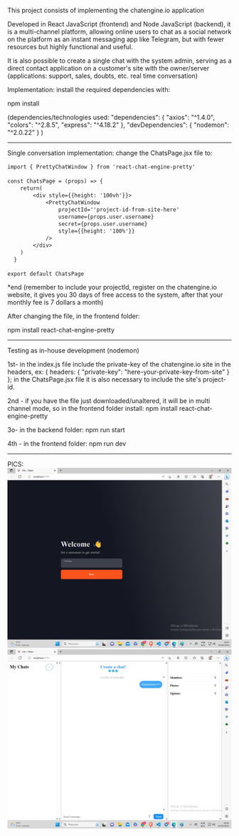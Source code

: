 This project consists of implementing the chatengine.io application

Developed in React JavaScript (frontend) and Node JavaScript (backend), it is a multi-channel platform, allowing online users to chat as a social network on the platform as an instant messaging app like Telegram, but with fewer resources but highly functional and useful.

It is also possible to create a single chat with the system admin, serving as a direct contact application on a customer's site with the owner/server (applications: support, sales, doubts, etc. real time conversation)

Implementation: install the required dependencies with:

npm install

(dependencies/technologies used: "dependencies": {
    "axios": "^1.4.0",
    "colors": "^2.8.5",
    "express": "^4.18.2"
  },
 "devDependencies": {
    "nodemon": "^2.0.22"
  }
)

---

Single conversation implementation: change the ChatsPage.jsx file to:

```
import { PrettyChatWindow } from 'react-chat-engine-pretty'

const ChatsPage = (props) => {
    return(
        <div style={{height: '100vh'}}>
            <PrettyChatWindow
                projectId=''project-id-from-site-here'
                username={props.user.username}
                secret={props.user.username}
                style={{height: '100%'}}
            />
        </div>
    )
  }

export default ChatsPage
```

*end (remember to include your projectId, register on the chatengine.io website, it gives you 30 days of free access to the system, after that your monthly fee is 7 dollars a month)

After changing the file, in the frontend folder:

npm install react-chat-engine-pretty


----

Testing as in-house development (nodemon)

1st- in the index.js file include the private-key of the chatengine.io site in the headers, ex:
{ headers: { "private-key": "here-your-private-key-from-site" } }; in the ChatsPage.jsx file it is also necessary to include the site's project-id.

2nd - if you have the file just downloaded/unaltered, it will be in multi channel mode, so in the frontend folder install: npm install react-chat-engine-pretty

3o- in the backend folder: npm run start

4th - in the frontend folder: npm run dev

---

PICS: <img src="./screenshots/firstpage.jpg" alt="">
<img src="./screenshots/multichannel.jpg" alt="">
